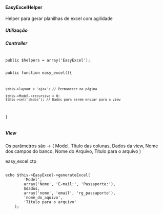 <h4>EasyExcelHelper</h4>
<p>Helper para gerar planilhas de excel com agilidade</p>

<h5>Utilização</h5>
<h5>Controller</h5>
<pre>
<code>
public $helpers = array('EasyExcel');

public function easy_excel(){

	$this->layout = 'ajax'; // Permanecer na página

	$this->Model->recursive = 0;
	$this->set('dados'); // Dados para serem enviar para a view
}
</code>
</pre>

<h5>View</h5>
<p>Os parâmetros são -> ( Model, Título das colunas, Dados da view, Nome dos campos do banco, Nome do Arquivo, Título para o arquivo )</p>
<p>easy_excel.ctp</p>
<pre>
<code>
echo $this->EasyExcel->generateExcel(
		'Model', 
		array('Nome', 'E-mail:', 'Passaporte:'), 
		$dados, 
		array('nome', 'email', 'rg_passaporte'), 
		'nome_do_aquivo',
		'Título para o arquivo'
	);
</code>
</pre>
